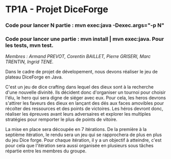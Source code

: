 # TP1A - Projet DiceForge
<h3> Code pour lancer N partie : mvn exec:java -Dexec.args="-p N" </h3>
<h3> Code pour lancer une partie : mvn install | mvn exec:java. Pour les tests, mvn test.</h3>

<i>Membres : Armand PREVOT, Corentin BAILLET, Pierre GRISERI, Marc TRENTIN, Ingrid TENE.</i>

Dans le cadre de projet de dévelopement, nous devons réaliser le jeu de plateau DiceForge en Java.

C'est un jeu de dice crafting dans lequel des dieux sont à la recherche d'une nouvelle divinité. Ils décident donc d'organiser un tournoi pour choisir l'élu, le hero qui sera digne de siéger avec eux. 
Pour cela, les heros devrons s'attirer les faveurs des dieux en lançant des dés aux faces amovibles pour récolter des ressources et  des points de victoires. 
Les héros devront donc, réaliser les épreuves avant leurs adversaires et explorer les multiples stratégies pour remporter le plus de points de vitoire.

 La mise en place sera découpée en 7 itérations. De la première à la septième itération, le rendu sera un jeu qui se rapprochera de plus en plus du jeu Dice forge. Pour chaque itération, il y a un objectif à atteindre, c'est pour cela que l'itération sera aussi organisée 
 en plusieurs sous tâches répartie entre les membres du groupe.   
